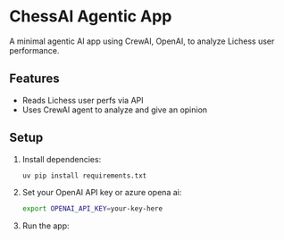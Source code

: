 # ChessAI Agentic App

A minimal agentic AI app using CrewAI, OpenAI, to analyze Lichess user performance.

## Features
- Reads Lichess user perfs via API
- Uses CrewAI agent to analyze and give an opinion

## Setup
1. Install dependencies:
   ```sh
   uv pip install requirements.txt
   ```
2. Set your OpenAI API key or azure opena ai:
   ```sh
   export OPENAI_API_KEY=your-key-here
   ```
3. Run the app:
   ```python3 agent.py
   ```

